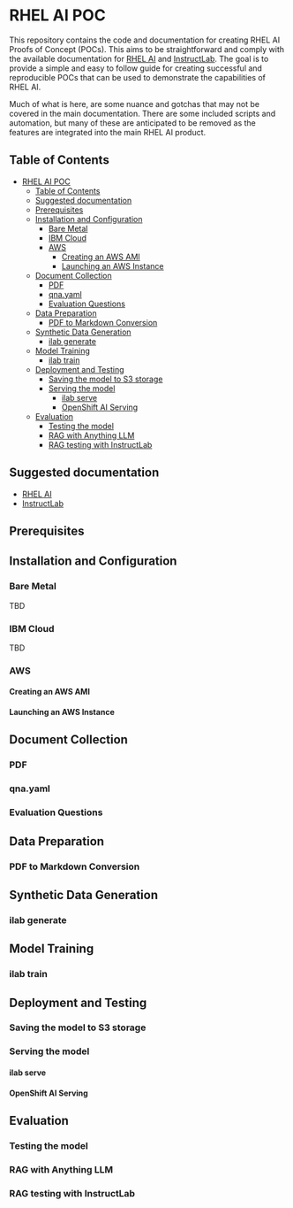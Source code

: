 # RHEL AI POC 

This repository contains the code and documentation for creating RHEL AI Proofs of Concept (POCs).  This aims to be straightforward and comply with the available documentation for [RHEL AI](https://docs.redhat.com/en/documentation/red_hat_enterprise_linux_ai/) and [InstructLab](https://github.com/instructlab/instructlab/blob/main/README.md). The goal is to provide a simple and easy to follow guide for creating successful and reproducible POCs that can be used to demonstrate the capabilities of RHEL AI.

Much of what is here, are some nuance and gotchas that may not be covered in the main documentation.  There are some included scripts and automation, but many of these are anticipated to be removed as the features are integrated into the main RHEL AI product.


## Table of Contents
<!-- TOC -->
* [RHEL AI POC](#rhel-ai-poc-)
  * [Table of Contents](#table-of-contents)
  * [Suggested documentation](#suggested-documentation)
  * [Prerequisites](#prerequisites)
  * [Installation and Configuration](#installation-and-configuration)
    * [Bare Metal](#bare-metal)
    * [IBM Cloud](#ibm-cloud)
    * [AWS](#aws)
      * [Creating an AWS AMI](#creating-an-aws-ami)
      * [Launching an AWS Instance](#launching-an-aws-instance)
  * [Document Collection](#document-collection)
    * [PDF](#pdf-)
    * [qna.yaml](#qnayaml)
    * [Evaluation Questions](#evaluation-questions)
  * [Data Preparation](#data-preparation)
    * [PDF to Markdown Conversion](#pdf-to-markdown-conversion)
  * [Synthetic Data Generation](#synthetic-data-generation)
    * [ilab generate](#ilab-generate)
  * [Model Training](#model-training)
    * [ilab train](#ilab-train)
  * [Deployment and Testing](#deployment-and-testing)
    * [Saving the model to S3 storage](#saving-the-model-to-s3-storage)
    * [Serving the model](#serving-the-model)
      * [ilab serve](#ilab-serve)
      * [OpenShift AI Serving](#openshift-ai-serving)
  * [Evaluation](#evaluation)
    * [Testing the model](#testing-the-model)
    * [RAG with Anything LLM](#rag-with-anything-llm)
    * [RAG testing with InstructLab](#rag-testing-with-instructlab)
<!-- TOC -->

## Suggested documentation
* [RHEL AI](https://docs.redhat.com/en/documentation/red_hat_enterprise_linux_ai/) 
* [InstructLab](https://github.com/instructlab/instructlab/blob/main/README.md)
## Prerequisites


## Installation and Configuration

### Bare Metal
TBD

### IBM Cloud
TBD

### AWS


#### Creating an AWS AMI


#### Launching an AWS Instance



## Document Collection

### PDF 

### qna.yaml

### Evaluation Questions


## Data Preparation

### PDF to Markdown Conversion



## Synthetic Data Generation

### ilab generate



## Model Training

### ilab train




## Deployment and Testing

### Saving the model to S3 storage

### Serving the model

#### ilab serve

#### OpenShift AI Serving



## Evaluation

### Testing the model

### RAG with Anything LLM

### RAG testing with InstructLab

